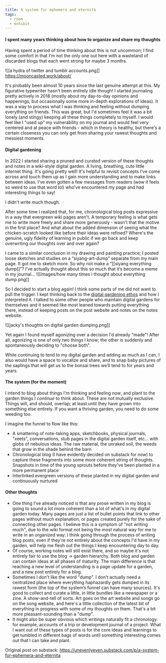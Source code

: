 ```yaml
---
title: A system for ephemera and eternità
tags:
  - room
  - exhibit
---
```

#### I spent many years thinking about how to organize and share my thoughts
Having spent a period of time thinking about this is not uncommon; I find some comfort in that I'm not the only one out here with a wasteland of discarded blogs that each went strong for maybe 3 months.

![[a hydra of twitter and tumblr accounts.png]]
https://mooncasted.work/about/

It's probably been almost 10 years since the last genuine attempt at this. My figurative typewriter hasn't been entirely idle though! I started journaling pretty actively in 2018 (mostly about my day-to-day opinions and happenings, but occasionally some more in-depth explorations of ideas). It was a way to process what I was thinking and feeling without dumping everything on friends. This was great, but I'd sometimes feel it was a bit lonely (and stingy) keeping all these things completely to myself. I would feel like I "used up" my vulnerability on my journal and would feel very centered and at peace with friends - which in theory is healthy, but there's a certain closeness you can only get from sharing your rawest thoughts and messiest moments.

#### Digital gardening
In 2022 I started sharing a pruned and curated version of these thoughts and notes in a wiki-style digital garden. A living, breathing, cute little internet thing. It's going pretty well! It's helpful to revisit concepts I've come across and touch them up as I gain more understanding and to make links between ideas. I've even gotten a few messages from readers (wow it feels so weird to use that word lol) who've encountered my page and had interesting things to say!

I didn't write much though.

After some time I realized that, for me, chronological blog posts expressive in a way that evergreen wiki pages aren't. A temporary feeling is what gets me to write more freely and share more generously - wasn't that the motive in the first place? And what about the added dimension of seeing what the chicken-scratch looked like before their ideas were refined? Where's the genuine, ugly fidelity of learning in public if we go back and keep overwriting our thoughts over and over again?

I came to a similar conclusion in my drawing and painting practice; I posted loose sketches and studies on a “siyang-art-dump” separate from my main page. It got me to sketch more. So why not make a “[[siyang everything dump]]”? I’ve actually thought about this so much that it’s become a meme in my journal...
![[images/how many times i thought about everything dump.png]]

So I decided to start a blog again! I think some parts of me did not want to pull the trigger. I kept thinking back to the [digital gardening ethos](https://maggieappleton.com/garden-history) and how I interpreted it. I talked to some other people who maintain digital gardens for themselves and it seemed like most leaned towards putting everything there, instead of keeping posts on the post website and notes on the notes website.

![[jacky's thoughts on digital garden dumping.png]]

Yet again I found myself agonizing over a decision I'd already "made"! After all, agonizing is one of only two things I know; the other is suddenly and spontaneously deciding to "choose both".

While continuing to tend to my digital garden and adding as much as I can, I also would have a space to vocalize and share, and to snap baby pictures of the saplings that will get us to the bonsai trees we’ll tend to for years and years.

#### The system (for the moment)
I intend to blog about things I'm thinking and feeling *now*, and plant to the garden things I *continue* to think about. These are not mutually exclusive. Things will, and should, overlap; at least until they have grown into something else entirely. If you want a thriving garden, you need to do some weeding too.

I imagine the funnel to flow like this:
- A smattering of note-taking apps, sketchbooks, physical journals, "xeets", conversations, stub pages in the digital garden itself, etc... with globs of nebulous ideas. The raw material, the unraked soil, the weeds that grow in the shade behind the barn
- Chronological blog (I have evidently decided on substack for now) to capture these fragments  into some more coherent string of thoughts. Snapshots in time of the young sprouts before they've been planted in a more permanent place
- Interlinked evergreen versions of these planted in my digital garden and continuously nurtured

#### Other thoughts
- One thing I've already noticed is that any prose written in my blog is going to sound a lot more coherent than a lot of what's in my digital garden today. Many pages are just a list of bullet points that link to other pages without much explanation, or pages created purely for the sake of connecting other pages.  I believe this is a symptom of "not writing much", due to the wiki format not being the most natural way for me to write in an organized way. I think going through the process of writing blog posts, even if they're not entirely about the concepts I'd have in my garden, will help me flesh out the things I keep encountering day to day.
- Of course, working notes will still exist there, and so maybe it's not entirely fair to use the blog -> garden hierarchy. Both blog and garden can contain ideas at all phases of maturity. The main difference is that reaching a new level of understanding is a page update for a garden, and a new post entirely for a blog.
- Sometimes I don't like the word "dump". I don't actually need a centralized place where everything haphazardly gets dumped in its rawest form (the top of the system’s funnel can have many sources). It's good to collect and curate a little, in little bundles like a newspaper or a zine. A show-and-tell of sorts. Art goes on the art website and songs go on the song website, and here's a little collection of the latest bit of everything in progress with some of my thoughts on them. That's a bit more pleasant-sounding than a "dump".
- It might also be super obvious which writings naturally fit a chronology: for example, accounts of a trip or development journal of a project. What I want out of these types of posts is for the core ideas and learnings to get tumbled in different bags of words until something interesting comes out that I can take and plant.

Original post on substack: https://unevenlyeven.substack.com/p/a-system-for-ephemera-and-eternita
